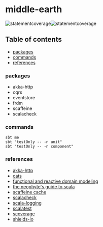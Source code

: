 # middle-earth

![statementcoverage](https://img.shields.io/badge/statement%20coverage-67.32%25-brightgreen.svg)![statementcoverage](https://img.shields.io/badge/branch%20coverage-100.00%25-brightgreen.svg)

## Table of contents

* [packages](#packages)
* [commands](#commands)
* [references](#references)

### packages

- akka-http
- cqrs
- eventstore
- frdm
- scaffeine
- scalacheck 

### commands

```
sbt me
sbt "testOnly -- -n unit"
sbt "testOnly -- -n component"
```

### references

- [akka-http](https://doc.akka.io/docs/akka-http/current/server-side/low-level-api.html)
- [cats](https://typelevel.org/cats/)
- [functional and reactive domain modeling](https://github.com/debasishg/frdomain)
- [the neophyte's guide to scala](https://danielwestheide.com/blog/the-neophytes-guide-to-scala-part-8-welcome-to-the-future/)
- [scaffeine cache](https://github.com/blemale/scaffeine)
- [scalacheck](https://github.com/typelevel/scalacheck/blob/master/doc/UserGuide.md)
- [scala-logging](https://github.com/lightbend/scala-logging)
- [scalatest](https://www.scalatest.org/user_guide)
- [scoverage](https://github.com/scoverage/sbt-scoverage)
- [shields-io](https://shields.io/category/coverage)
